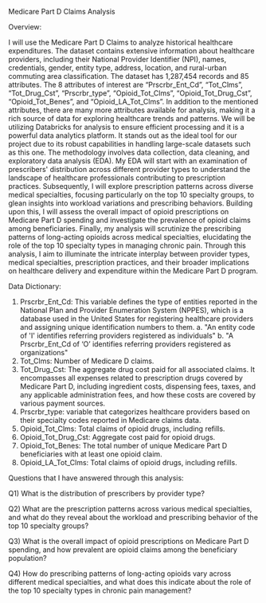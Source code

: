 Medicare Part D Claims Analysis

Overview:

I will use the Medicare Part D Claims to analyze historical healthcare expenditures. The dataset contains extensive information about healthcare providers, including their National Provider Identifier (NPI), names, credentials, gender, entity type, address, location, and rural-urban commuting area classification. The dataset has 1,287,454 records and 85 attributes. The 8 attributes of interest are “Prscrbr_Ent_Cd”, “Tot_Clms”, “Tot_Drug_Cst”, “Prscrbr_type”, “Opioid_Tot_Clms”, “Opioid_Tot_Drug_Cst”, “Opioid_Tot_Benes”, and “Opioid_LA_Tot_Clms”. In addition to the mentioned attributes, there are many more attributes available for analysis, making it a rich source of data for exploring healthcare trends and patterns. We will be utilizing Databricks for analysis to ensure efficient processing and it is a powerful data analytics platform. It stands out as the ideal tool for our project due to its robust capabilities in handling large-scale datasets such as this one. The methodology involves data collection, data cleaning, and exploratory data analysis (EDA). 
My EDA will start with an examination of prescribers' distribution across different provider types to understand the landscape of healthcare professionals contributing to prescription practices. Subsequently, I will explore prescription patterns across diverse medical specialties, focusing particularly on the top 10 specialty groups, to glean insights into workload variations and prescribing behaviors. Building upon this, I will assess the overall impact of opioid prescriptions on Medicare Part D spending and investigate the prevalence of opioid claims among beneficiaries. Finally, my analysis will scrutinize the prescribing patterns of long-acting opioids across medical specialties, elucidating the role of the top 10 specialty types in managing chronic pain. Through this analysis, I aim to illuminate the intricate interplay between provider types, medical specialties, prescription practices, and their broader implications on healthcare delivery and expenditure within the Medicare Part D program.
 
 
Data Dictionary:
1.	Prscrbr_Ent_Cd: This variable defines the type of entities reported in the National Plan and Provider Enumeration System (NPPES), which is a database used in the United States for registering healthcare providers and assigning unique identification numbers to them.
a.	"An entity code of 'I' identifies referring providers registered as individuals"
b.	"A Prscrbr_Ent_Cd of ‘O’ identifies referring providers registered as organizations"
2.	Tot_Clms: Number of Medicare D claims. 
3.	Tot_Drug_Cst: The aggregate drug cost paid for all associated claims. It encompasses all expenses related to prescription drugs covered by Medicare Part D, including ingredient costs, dispensing fees, taxes, and any applicable administration fees, and how these costs are covered by various payment sources.
4.	Prscrbr_type: variable that categorizes healthcare providers based on their specialty codes reported in Medicare claims data.
5.	Opioid_Tot_Clms: Total claims of opioid drugs, including refills.
6.	Opioid_Tot_Drug_Cst: Aggregate cost paid for opioid drugs.
7.	Opioid_Tot_Benes: The total number of unique Medicare Part D beneficiaries with at least one opioid claim.
8.	Opioid_LA_Tot_Clms: Total claims of opioid drugs, including refills.


Questions that I have answered through this analysis:

Q1) What is the distribution of prescribers by provider type?

Q2) What are the prescription patterns across various medical specialties, and what do they reveal about the workload and prescribing behavior of the top 10 specialty groups?

Q3) What is the overall impact of opioid prescriptions on Medicare Part D spending, and how prevalent are opioid claims among the beneficiary population?

Q4) How do prescribing patterns of long-acting opioids vary across different medical specialties, and what does this indicate about the role of the top 10 specialty types in chronic pain management?
